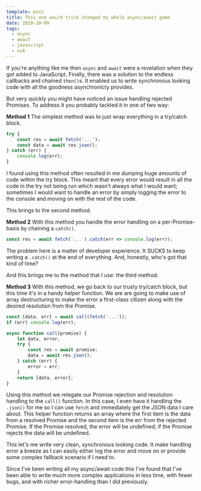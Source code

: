 ```yaml
---
template: post
title: This one weird trick changed my whole async/await game
date: 2020-10-09
tags:
  - async
  - await
  - javascript
  - es6
---
```


If you're anything like me then `async` and `await` were a revelation when they got added to JavaScript. Finally, there was a solution to the endless callbacks and chained `then()`s. It enabled us to write synchronous looking code with all the goodness asynchronicty provides.

But very quickly you might have noticed an issue handling rejected Promises. To address it you probably tackled it in one of two way:

**Method 1**
The simplest method was to just wrap everything in a try/catch block.

```js
try {
	const res = await fetch('...');
	const data = await res.json();
} catch (err) {
	console.log(err);
}
```
I found using this method often resulted in me dumping huge amounts of code within the try block. This meant that every error would result in all the code in the try not being run which wasn't always what I would want; sometimes I would want to handle an error by simply logging the error to the console and moving on with the rest of the code.

This brings to the second method.

**Method 2**
With this method you handle the error handling on a per-Promise-basis by chaining a `catch()`.

```js
const res = await fetch('...').catch(err => console.log(err));
```

The problem here is a matter of developer experience. It SUCKS to keep writing a `.catch()` at the end of everything. And, honestly, who's got that kind of time?

And this brings me to the method that I use: the third method.

**Method 3**
With this method, we go back to our trusty try/catch block, but this time it's in a handy helper function. We are are going to make use of array destructuring to make the error a first-class citizen along with the desired resolution from the Promise.

```js
const [data, err] = await call(fetch('...'));
if (err) console.log(err);

async function call(promise) {
	let data, error;
	try {
		const res = await promise;
		data = await res.json();
	} catch (err) {
		error = err;
	}
	return [data, error];
}
```

Using this method we relegate our Promise rejection and resolution handling to the `call()` function. In this case, I even have it handling the `.json()` for me so I can use `fetch` and immediately get the JSON data I care about. This helper function returns an array where the first item is the data from a resolved Promise and the second item is the err from the rejected Promise. If the Promise resolved, the error will be undefined; if the Promise rejects the data will be undefined.

This let's me write very clean, synchronous looking code. It make handling error a breeze as I can easily either log the error and move on or provide some complex fallback scenario if I need to.

Since I've been writing all my async/await code this I've found that I've been able to write much more complex applications in less time, with fewer bugs, and with richer error-handling than I did previously.
